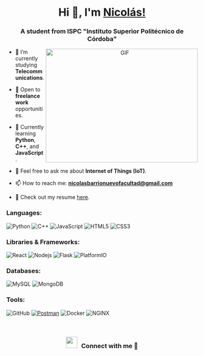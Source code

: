 <h1 align="center">Hi 👋, I'm <a href="https://100rabhcsmc.github.io/Me.io/" target="blank">
Nicolás!</a></h1>
<h3 align="center">A student from ISPC "Instituto Superior Politécnico de Córdoba"</h3>

<a target="_blank" align="center">
  <img align="right" top="500" height="300" width="400" alt="GIF" src="https://media.giphy.com/media/SWoSkN6DxTszqIKEqv/giphy.gif">
</a>

- 🔭 I’m currently studying **Telecommunications**.

- 🤝 Open to **freelance work** opportunities.

- 🌱 Currently learning **Python**, **C++**, and **JavaScript**.

- 💬 Feel free to ask me about **Internet of Things (IoT)**.

- 📫 How to reach me: **nicolasbarrionuevofacultad@gmail.com**

- 📄 Check out my resume [here](CV).

### Languages:

![Python](https://img.shields.io/badge/-Python-black?style=flat-square&logo=Python)
![C++](https://img.shields.io/badge/-C++-00599C?style=flat-square&logo=c)
![JavaScript](https://img.shields.io/badge/-JavaScript-black?style=flat-square&logo=javascript)
![HTML5](https://img.shields.io/badge/-HTML5-E34F26?style=flat-square&logo=html5&logoColor=white)
![CSS3](https://img.shields.io/badge/-CSS3-1572B6?style=flat-square&logo=css3)

### Libraries & Frameworks:

![React](https://img.shields.io/badge/-React-black?style=flat-square&logo=react)
![Nodejs](https://img.shields.io/badge/-Nodejs-black?style=flat-square&logo=Node.js)
![Flask](https://img.shields.io/badge/-Flask-black?style=flat-square&logo=flask)
![PlatformIO](https://img.shields.io/badge/-PlatformIO-orange?style=flat-square&logo=platformio)

### Databases:

![MySQL](https://img.shields.io/badge/-MySQL-black?style=flat-square&logo=mysql)
![MongoDB](https://img.shields.io/badge/-MongoDB-green?style=flat-square&logo=mongodb)

### Tools:

![GitHub](https://img.shields.io/badge/-GitHub-181717?style=flat-square&logo=github)
<a href="#"><img alt="Postman" src="https://img.shields.io/badge/Postman-FF6C37?logo=postman&logoColor=white"></a> 
![Docker](https://img.shields.io/badge/-Docker-blue?style=flat-square&logo=docker)
![NGINX](https://img.shields.io/badge/-NGINX-269539?style=flat-square&logo=nginx)


<br/>
<h3 align="center" > <img src="https://media.giphy.com/media/iY8CRBdQXODJSCERIr/giphy.gif" width="30" height="30" style="margin-right: 10px;">Connect with me 🤝 </h3>

<p align="center">
